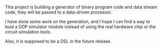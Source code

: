 This project is building a generator of binary program code and data stream code, they will be passed to a data-driven processor.

I have done some work on the generation, and I hope I can find a way to buid a DDP simulator module instead of using the real hardware chip or the circuit simulation tools.

Also, it is supposed to be a DSL in the future release.
